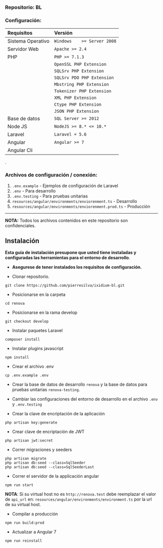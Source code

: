 ### Repositorio: BL

### Configuración:

| Requisitos   		  | Versión    			            |
| :------------- 	  | :--------- 			            |
| Sistema Operativo   | `Windows	>= Server 2008`     |
| Servidor Web        | `Apache >= 2.4`		            |
| PHP  				  | `PHP >= 7.1.3`				    |
|					  | `OpenSSL PHP Extension`		    |
|					  | `SQLSrv PHP Extension`		    |
|					  | `SQLSrv PDO PHP Extension`      |
|					  | `Mbstring PHP Extension`	    |
|					  | `Tokenizer PHP Extension`	    |
|					  | `XML PHP Extension`			    |
|					  | `Ctype PHP Extension`			|
|					  | `JSON PHP Extension`   		    |
| Base de datos       | `SQL Server >= 2012`		    |
| Node JS             | `NodeJS >= 8.* <= 10.*`         |
| Laravel             | `Laravel = 5.6`                 |
| Angular             | `Angular >= 7`                  |
| Angular Cli         |                                 |

.

### Archivos de configuración / conexión:

1. `.env.example` - Ejemplos de configuración de Laravel
2. `.env` - Para desarrollo
3. `.env.testing`  - Para pruebas unitarias
4. `resources/angular/environments/enviorenment.ts` - Desarrollo
5. `resources/angular/environments/enviorenment.prod.ts` - Producción
___
**NOTA:** Todos los archivos contenidos en este repositorio son confidenciales.

Instalación
-----------
__Esta guia de instalación presupone que usted tiene instaladas y configuradas las herramientas para el entorno de desarrollo__.

* __Asegurese de tener instalados los requisitos de configuración.__

* Clonar repositorio.

~~~~~~~~~~~~~~~~~~~~~~~~~~~~~~~~~~~~~~~~~~~~~~~~~~~~~~~~~~~~~~~~~~~~~~~~~~~~~~~~
git clone https://github.com/pierresilva/ixidium-bl.git
~~~~~~~~~~~~~~~~~~~~~~~~~~~~~~~~~~~~~~~~~~~~~~~~~~~~~~~~~~~~~~~~~~~~~~~~~~~~~~~~

* Posicionarse en la carpeta

~~~~~~~~~~~~~~~~~~~~~~~~~~~~~~~~~~~~~~~~~~~~~~~~~~~~~~~~~~~~~~~~~~~~~~~~~~~~~~~~
cd renova
~~~~~~~~~~~~~~~~~~~~~~~~~~~~~~~~~~~~~~~~~~~~~~~~~~~~~~~~~~~~~~~~~~~~~~~~~~~~~~~~

* Posicionarse en la rama develop

~~~~~~~~~~~~~~~~~~~~~~~~~~~~~~~~~~~~~~~~~~~~~~~~~~~~~~~~~~~~~~~~~~~~~~~~~~~~~~
git checkout develop
~~~~~~~~~~~~~~~~~~~~~~~~~~~~~~~~~~~~~~~~~~~~~~~~~~~~~~~~~~~~~~~~~~~~~~~~~~~~~~

* Instalar paquetes Laravel

~~~~~~~~~~~~~~~~~~~~~~~~~~~~~~~~~~~~~~~~~~~~~~~~~~~~~~~~~~~~~~~~~~~~~~~~~~~~~~~~
composer install
~~~~~~~~~~~~~~~~~~~~~~~~~~~~~~~~~~~~~~~~~~~~~~~~~~~~~~~~~~~~~~~~~~~~~~~~~~~~~~~~

* Instalar plugins javascript

~~~~~~~~~~~~~~~~~~~~~~~~~~~~~~~~~~~~~~~~~~~~~~~~~~~~~~~~~~~~~~~~~~~~~~~~~~~~~~~~
npm install
~~~~~~~~~~~~~~~~~~~~~~~~~~~~~~~~~~~~~~~~~~~~~~~~~~~~~~~~~~~~~~~~~~~~~~~~~~~~~~~~

* Crear el archivo .env

~~~~~~~~~~~~~~~~~~~~~~~~~~~~~~~~~~~~~~~~~~~~~~~~~~~~~~~~~~~~~~~~~~~~~~~~~~~~~~~~
cp .env.example .env
~~~~~~~~~~~~~~~~~~~~~~~~~~~~~~~~~~~~~~~~~~~~~~~~~~~~~~~~~~~~~~~~~~~~~~~~~~~~~~~~

* Crear la base de datos de desarrollo `renova` y la base de datos para pruebas unitarias `renova-testing`.

* Cambiar las configuraciones del entorno de desarrollo en el archivo `.env` y `.env.testing`

* Crear la clave de encriptación de la aplicación

~~~~~~~~~~~~~~~~~~~~~~~~~~~~~~~~~~~~~~~~~~~~~~~~~~~~~~~~~~~~~~~~~~~~~~~~~~~~~~~~
php artisan key:generate
~~~~~~~~~~~~~~~~~~~~~~~~~~~~~~~~~~~~~~~~~~~~~~~~~~~~~~~~~~~~~~~~~~~~~~~~~~~~~~~~

* Crear clave de encriptación de JWT

~~~~~~~~~~~~~~~~~~~~~~~~~~~~~~~~~~~~~~~~~~~~~~~~~~~~~~~~~~~~~~~~~~~~~~~~~~~~~~~~
php artisan jwt:secret
~~~~~~~~~~~~~~~~~~~~~~~~~~~~~~~~~~~~~~~~~~~~~~~~~~~~~~~~~~~~~~~~~~~~~~~~~~~~~~~~

* Correr migraciones y seeders

~~~~~~~~~~~~~~~~~~~~~~~~~~~~~~~~~~~~~~~~~~~~~~~~~~~~~~~~~~~~~~~~~~~~~~~~~~~~~~~~
php artisan migrate
php artisan db:seed --class=SqlSeeder
php artisan db:seed --class=SqlSeederLast
~~~~~~~~~~~~~~~~~~~~~~~~~~~~~~~~~~~~~~~~~~~~~~~~~~~~~~~~~~~~~~~~~~~~~~~~~~~~~~~~

* Correr el servidor de la applicación angular

~~~~~~~~~~~~~~~~~~~~~~~~~~~~~~~~~~~~~~~~~~~~~~~~~~~~~~~~~~~~~~~~~~~~~~~~~~~~~~~~
npm run start
~~~~~~~~~~~~~~~~~~~~~~~~~~~~~~~~~~~~~~~~~~~~~~~~~~~~~~~~~~~~~~~~~~~~~~~~~~~~~~~~

__NOTA__: Si su virtual host no es `http://renova.test` debe reemplazar el valor
de `api_url` en: `resources/angular/environments/environment.ts` por la url de su virtual host.

* Compilar a producción

~~~~~~~~~~~~~~~~~~~~~~~~~~~~~~~~~~~~~~~~~~~~~~~~~~~~~~~~~~~~~~~~~~~~~~~~~~~~~~~~
npm run build:prod
~~~~~~~~~~~~~~~~~~~~~~~~~~~~~~~~~~~~~~~~~~~~~~~~~~~~~~~~~~~~~~~~~~~~~~~~~~~~~~~~

* Actualizar a Angular 7

~~~~~~~~~~~~~~~~~~~~~~~~~~~~~~~~~~~~~~~~~~~~~~~~~~~~~~~~~~~~~~~
npm run reinstall
~~~~~~~~~~~~~~~~~~~~~~~~~~~~~~~~~~~~~~~~~~~~~~~~~~~~~~~~~~~~~~~
